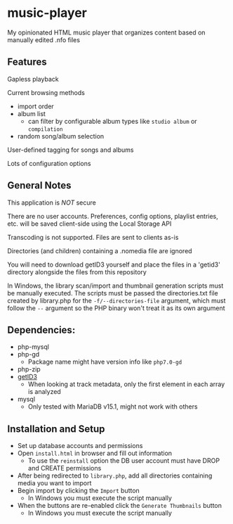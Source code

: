 music-player
=============
My opinionated HTML music player that organizes content based on manually edited .nfo files

## Features
Gapless playback

Current browsing methods
  * import order
  * album list
    * can filter by configurable album types like ``studio album`` or ``compilation``
  * random song/album selection

User-defined tagging for songs and albums

Lots of configuration options

## General Notes
This application is _NOT_ secure

There are no user accounts. Preferences, config options, playlist entries, etc. will be saved client-side using the Local Storage API

Transcoding is not supported. Files are sent to clients as-is

Directories (and children) containing a .nomedia file are ignored

You will need to download getID3 yourself and place the files in a 'getid3' directory alongside the files from this repository

In Windows, the library scan/import and thumbnail generation scripts must be manually executed. The scripts must be passed the directories.txt file created by library.php for the ``-f/--directories-file`` argument, which must follow the ``--`` argument so the PHP binary won't treat it as its own argument

## Dependencies:
  * php-mysql
  * php-gd
    * Package name might have version info like ``php7.0-gd``
  * php-zip
  * [getID3](http://getid3.sourceforge.net/)
    * When looking at track metadata, only the first element in each array is analyzed
  * mysql
    * Only tested with MariaDB v15.1, might not work with others

## Installation and Setup
  * Set up database accounts and permissions
  * Open ``install.html`` in browser and fill out information
    * To use the ``reinstall`` option the DB user account must have DROP and CREATE permissions
  * After being redirected to ``library.php``, add all directories containing media you want to import
  * Begin import by clicking the ``Import`` button
    * In Windows you must execute the script manually
  * When the buttons are re-enabled click the ``Generate Thumbnails`` button
    * In Windows you must execute the script manually
